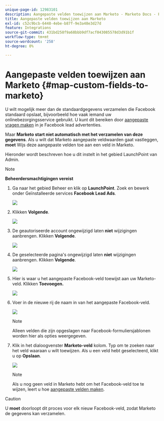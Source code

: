 ```yaml
---
unique-page-id: 12983101
description: Aangepaste velden toewijzen aan Marketo - Marketo Docs - Productdocumentatie
title: Aangepaste velden toewijzen aan Marketo
exl-id: c52c9bcb-6448-4ebe-b87f-9e3a48e3d27d
feature: Integrations
source-git-commit: 431bd258f9a68bbb9df7acf043085578d3d91b1f
workflow-type: tm+mt
source-wordcount: '258'
ht-degree: 0%

---
```


# Aangepaste velden toewijzen aan Marketo {#map-custom-fields-to-marketo}

U wilt mogelijk meer dan de standaardgegevens verzamelen die Facebook standaard opslaat, bijvoorbeeld hoe vaak iemand uw onlinebezorgingsservice gebruikt. U kunt dit bereiken door [aangepaste vragen maken](https://www.facebook.com/business/help/774623835981457?helpref=uf_permalink) in je Facebook lead advertenties.

Maar **Marketo start niet automatisch met het verzamelen van deze gegevens**. Als u wilt dat Marketo aangepaste veldwaarden gaat vastleggen, **moet** Wijs deze aangepaste velden toe aan een veld in Marketo.

Hieronder wordt beschreven hoe u dit instelt in het gebied LaunchPoint van Admin.

>[!NOTE]
>
>**Beheerdersmachtigingen vereist**

1. Ga naar het gebied Beheer en klik op **LaunchPoint**. Zoek en bewerk onder Geïnstalleerde services **Facebook Lead Ads**.

   ![](assets/image2017-10-24-9-3a32-3a16.png)

1. Klikken **Volgende**.

   ![](assets/image2017-10-24-14-3a55-3a13.png)

1. De geautoriseerde account ongewijzigd laten **niet** wijzigingen aanbrengen. Klikken **Volgende**.

   ![](assets/image2017-10-24-14-3a56-3a48.png)

1. De geselecteerde pagina&#39;s ongewijzigd laten **niet** wijzigingen aanbrengen. Klikken **Volgende**.

   ![](assets/image2017-10-24-15-3a0-3a54.png)

1. Hier is waar u het aangepaste Facebook-veld toewijst aan uw Marketo-veld. Klikken **Toevoegen.**

   ![](assets/image2017-10-24-9-3a33-3a49.png)

1. Voer in de nieuwe rij de naam in van het aangepaste Facebook-veld.

   ![](assets/image2017-10-24-9-3a37-3a3.png)

   >[!NOTE]
   >
   >Alleen velden die zijn opgeslagen naar Facebook-formuliersjablonen worden hier als opties weergegeven.

1. Klik in het dialoogvenster **Marketo-veld** kolom. Typ om te zoeken naar het veld waaraan u wilt toewijzen. Als u een veld hebt geselecteerd, klikt u op **Opslaan**.

   ![](assets/image2017-10-24-11-3a16-3a42.png)

   >[!NOTE]
   >
   >Als u nog geen veld in Marketo hebt om het Facebook-veld toe te wijzen, leert u hoe [aangepaste velden maken](/help/marketo/product-docs/administration/field-management/create-a-custom-field-in-marketo.md).

>[!CAUTION]
>
>U **moet** doorloopt dit proces voor elk nieuw Facebook-veld, zodat Marketo de gegevens kan verzamelen.
